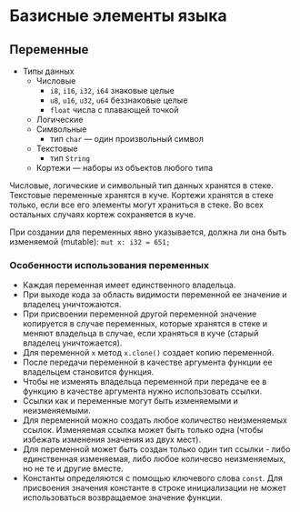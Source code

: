 # Базисные элементы языка

## Переменные
* Типы данных
  * Числовые
    * `i8`, `i16`, `i32`, `i64` знаковые целые
    * `u8`, `u16`, `u32`, `u64` беззнаковые целые
    *  `float` числа с плавающей точкой
  * Логические
  * Символьные
    * тип `char` — один произвольный символ
  * Текстовые
    * тип `String`
  * Кортежи — наборы из объектов любого типа
    
Числовые, логические и символьный тип данных хранятся в стеке.
Текстовые переменные хранятся в куче.
Кортежи хранятся в стеке только, если все его элементы могут храниться в стеке. Во всех остальных случаях кортеж сохраняется в куче.

При создании для переменных явно указывается, должна ли она быть изменяемой (mutable): `mut x: i32 = 651;`

### Особенности использования переменных
* Каждая переменная имеет единственного владельца.
* При выходе кода за область видимости переменной ее значение и владелец уничтожаются.
* При присвоении переменной другой переменной значение копируется в случае переменных, которые хранятся в стеке и меняют владельца в случае, если храняться в куче (старый владелец уничтожается).
* Для переменной `x` метод `x.clone()` создает копию переменной.
* После передачи переменной в качестве аргумента функции ее владельцем становится функция.
* Чтобы не изменять владельца переменной при передаче ее в функцию в качестве аргумента нужно использовать ссылки.
* Ссылки как и переменные могут быть изменяемыми и неизменяемыми.
* Для переменной можно создать любое количество неизменяемых ссылок. Изменяемая ссылка может быть только одна (чтобы избежать изменения значения из двух мест).
* Для переменной может быть создан только один тип ссылки - либо единственная изменяемая, либо любое количесво неизменяемых, но не те и другие вместе.
* Константы определяются с помощью ключевого слова `const`. Для присвоения значения константе в строке инициализации не может использоваться возвращаемое значение функции.
